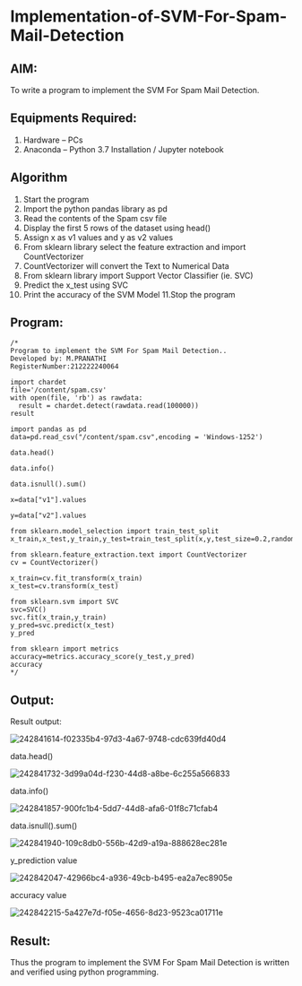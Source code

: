 # Implementation-of-SVM-For-Spam-Mail-Detection

## AIM:
To write a program to implement the SVM For Spam Mail Detection.

## Equipments Required:
1. Hardware – PCs
2. Anaconda – Python 3.7 Installation / Jupyter notebook

## Algorithm

1. Start the program
2. Import the python pandas library as pd
3. Read the contents of the Spam csv file
4. Display the first 5 rows of the dataset using head()
5. Assign x as v1 values and y as v2 values
6. From sklearn library select the feature extraction and import CountVectorizer
7. CountVectorizer will convert the Text to Numerical Data
8. From sklearn library import Support Vector Classifier (ie. SVC)
9. Predict the x_test using SVC
10. Print the accuracy of the SVM Model 11.Stop the program

## Program:
```
/*
Program to implement the SVM For Spam Mail Detection..
Developed by: M.PRANATHI
RegisterNumber:212222240064

import chardet
file='/content/spam.csv'
with open(file, 'rb') as rawdata:
  result = chardet.detect(rawdata.read(100000))
result

import pandas as pd
data=pd.read_csv("/content/spam.csv",encoding = 'Windows-1252')

data.head()

data.info()

data.isnull().sum()

x=data["v1"].values

y=data["v2"].values

from sklearn.model_selection import train_test_split
x_train,x_test,y_train,y_test=train_test_split(x,y,test_size=0.2,random_state=0)

from sklearn.feature_extraction.text import CountVectorizer
cv = CountVectorizer()

x_train=cv.fit_transform(x_train)
x_test=cv.transform(x_test)

from sklearn.svm import SVC
svc=SVC()
svc.fit(x_train,y_train)
y_pred=svc.predict(x_test)
y_pred

from sklearn import metrics
accuracy=metrics.accuracy_score(y_test,y_pred)
accuracy
*/
```

## Output:
Result output:

![242841614-f02335b4-97d3-4a67-9748-cdc639fd40d4](https://github.com/MavillaPranathi/Implementation-of-SVM-For-Spam-Mail-Detection/assets/118343610/cacbf733-6e6b-40a0-9367-fd2ac5598e3c)

data.head()

![242841732-3d99a04d-f230-44d8-a8be-6c255a566833](https://github.com/MavillaPranathi/Implementation-of-SVM-For-Spam-Mail-Detection/assets/118343610/c4a1d01e-c00a-443f-b692-86da0d1084ef)

data.info()

![242841857-900fc1b4-5dd7-44d8-afa6-01f8c71cfab4](https://github.com/MavillaPranathi/Implementation-of-SVM-For-Spam-Mail-Detection/assets/118343610/3d9f3ae0-a89a-4d6d-b056-b1c9f88553c4)

data.isnull().sum()

![242841940-109c8db0-556b-42d9-a19a-888628ec281e](https://github.com/MavillaPranathi/Implementation-of-SVM-For-Spam-Mail-Detection/assets/118343610/992f5e51-47c9-4e19-987f-d402f0eb7456)

y_prediction value

![242842047-42966bc4-a936-49cb-b495-ea2a7ec8905e](https://github.com/MavillaPranathi/Implementation-of-SVM-For-Spam-Mail-Detection/assets/118343610/96e1976e-d122-4166-9324-63b9690a9704)

accuracy value

![242842215-5a427e7d-f05e-4656-8d23-9523ca01711e](https://github.com/MavillaPranathi/Implementation-of-SVM-For-Spam-Mail-Detection/assets/118343610/fdb280e3-e160-4e6a-9f05-36ba8625a475)


## Result:
Thus the program to implement the SVM For Spam Mail Detection is written and verified using python programming.
